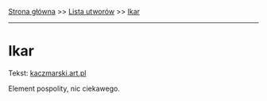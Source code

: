 [Strona główna](../index.md) >> [Lista utworów](../list.md) >> [Ikar](174.md)

---

# Ikar

Tekst: [kaczmarski.art.pl](https://www.kaczmarski.art.pl/tworczosc/wiersze/ikar/)

Element pospolity, nic ciekawego.